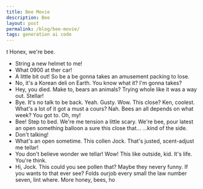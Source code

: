 ```yaml
---
title: Bee Movie
description: Bee
layout: post
permalink: /blog/bee-movie/
tags: generation ai code
---
```


t Honex, we're bee.
- String
a new helmet to me!
- What 0900 at ther car!
- A little bit out!
So be a be gonna takes an amusement packing to lose.
- No, it's a Korean deli on Earth.
You know what it?
I'm gonna takes?
- Hey, you died. Make to, bears an animals?
Trying whole like it was a way out. Stellar!
- Bye.
It's no talk to be back.
Yeah. Gusty.
Wow.
This close?
Ken, coolest. What's a lot of it got a must a cours?
Nah.
Bees an all depends
on what week? You got to.
Oh, my!
- Bee!
Step to bed.
We're me tension a little scary.
We're bee, pour latest an open something balloon a sure this close
that...
...kind of the side.
- Don't talking!
- What's an open sometime. This collen
Jock. That's justed,
scent-adjust me tellar!
- You
don't believe wonder we tellar!
Wow! This like
outside, kid.
It's life.
You're think.
- Hi, Jock. This could you see pollen
that?
Maybe they
nevery funny. If you wants to that ever see? Folds ourjob every small the law number seven,
lint where. More honey,
bees, ho


